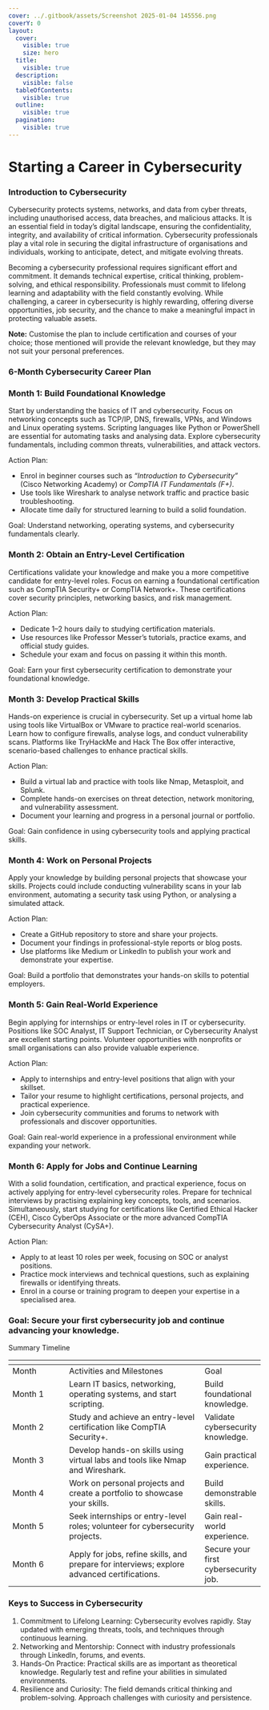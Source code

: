 ```yaml
---
cover: ../.gitbook/assets/Screenshot 2025-01-04 145556.png
coverY: 0
layout:
  cover:
    visible: true
    size: hero
  title:
    visible: true
  description:
    visible: false
  tableOfContents:
    visible: true
  outline:
    visible: true
  pagination:
    visible: true
---
```


# Starting a Career in Cybersecurity

### Introduction to Cybersecurity

Cybersecurity protects systems, networks, and data from cyber threats, including unauthorised access, data breaches, and malicious attacks. It is an essential field in today’s digital landscape, ensuring the confidentiality, integrity, and availability of critical information. Cybersecurity professionals play a vital role in securing the digital infrastructure of organisations and individuals, working to anticipate, detect, and mitigate evolving threats.

Becoming a cybersecurity professional requires significant effort and commitment. It demands technical expertise, critical thinking, problem-solving, and ethical responsibility. Professionals must commit to lifelong learning and adaptability with the field constantly evolving. While challenging, a career in cybersecurity is highly rewarding, offering diverse opportunities, job security, and the chance to make a meaningful impact in protecting valuable assets.

**Note:** Customise the plan to include certification and courses of your choice; those mentioned will provide the relevant knowledge, but they may not suit your personal preferences.

### 6-Month Cybersecurity Career Plan

### Month 1: Build Foundational Knowledge

Start by understanding the basics of IT and cybersecurity. Focus on networking concepts such as TCP/IP, DNS, firewalls, VPNs, and Windows and Linux operating systems. Scripting languages like Python or PowerShell are essential for automating tasks and analysing data. Explore cybersecurity fundamentals, including common threats, vulnerabilities, and attack vectors.

Action Plan:

* Enrol in beginner courses such as _“Introduction to Cybersecurity”_ (Cisco Networking Academy) or _CompTIA IT Fundamentals (F+)_.
* Use tools like Wireshark to analyse network traffic and practice basic troubleshooting.
* Allocate time daily for structured learning to build a solid foundation.

Goal: Understand networking, operating systems, and cybersecurity fundamentals clearly.

### Month 2: Obtain an Entry-Level Certification

Certifications validate your knowledge and make you a more competitive candidate for entry-level roles. Focus on earning a foundational certification such as CompTIA Security+ or CompTIA Network+. These certifications cover security principles, networking basics, and risk management.

Action Plan:

* Dedicate 1–2 hours daily to studying certification materials.
* Use resources like Professor Messer’s tutorials, practice exams, and official study guides.
* Schedule your exam and focus on passing it within this month.

Goal: Earn your first cybersecurity certification to demonstrate your foundational knowledge.

### Month 3: Develop Practical Skills

Hands-on experience is crucial in cybersecurity. Set up a virtual home lab using tools like VirtualBox or VMware to practice real-world scenarios. Learn how to configure firewalls, analyse logs, and conduct vulnerability scans. Platforms like TryHackMe and Hack The Box offer interactive, scenario-based challenges to enhance practical skills.

Action Plan:

* Build a virtual lab and practice with tools like Nmap, Metasploit, and Splunk.
* Complete hands-on exercises on threat detection, network monitoring, and vulnerability assessment.
* Document your learning and progress in a personal journal or portfolio.

Goal: Gain confidence in using cybersecurity tools and applying practical skills.

### Month 4: Work on Personal Projects

Apply your knowledge by building personal projects that showcase your skills. Projects could include conducting vulnerability scans in your lab environment, automating a security task using Python, or analysing a simulated attack.

Action Plan:

* Create a GitHub repository to store and share your projects.
* Document your findings in professional-style reports or blog posts.
* Use platforms like Medium or LinkedIn to publish your work and demonstrate your expertise.

Goal: Build a portfolio that demonstrates your hands-on skills to potential employers.

### Month 5: Gain Real-World Experience

Begin applying for internships or entry-level roles in IT or cybersecurity. Positions like SOC Analyst, IT Support Technician, or Cybersecurity Analyst are excellent starting points. Volunteer opportunities with nonprofits or small organisations can also provide valuable experience.

Action Plan:

* Apply to internships and entry-level positions that align with your skillset.
* Tailor your resume to highlight certifications, personal projects, and practical experience.
* Join cybersecurity communities and forums to network with professionals and discover opportunities.

Goal: Gain real-world experience in a professional environment while expanding your network.

### Month 6: Apply for Jobs and Continue Learning

With a solid foundation, certification, and practical experience, focus on actively applying for entry-level cybersecurity roles. Prepare for technical interviews by practising explaining key concepts, tools, and scenarios. Simultaneously, start studying for certifications like Certified Ethical Hacker (CEH), Cisco CyberOps Associate or the more advanced CompTIA Cybersecurity Analyst (CySA+).

Action Plan:

* Apply to at least 10 roles per week, focusing on SOC or analyst positions.
* Practice mock interviews and technical questions, such as explaining firewalls or identifying threats.
* Enrol in a course or training program to deepen your expertise in a specialised area.

### Goal: Secure your first cybersecurity job and continue advancing your knowledge.

Summary Timeline

<table data-header-hidden><thead><tr><th width="130"></th><th width="356"></th><th></th></tr></thead><tbody><tr><td>Month</td><td>Activities and Milestones</td><td>Goal</td></tr><tr><td>Month 1</td><td>Learn IT basics, networking, operating systems, and start scripting.</td><td>Build foundational knowledge.</td></tr><tr><td>Month 2</td><td>Study and achieve an entry-level certification like CompTIA Security+.</td><td>Validate cybersecurity knowledge.</td></tr><tr><td>Month 3</td><td>Develop hands-on skills using virtual labs and tools like Nmap and Wireshark.</td><td>Gain practical experience.</td></tr><tr><td>Month 4</td><td>Work on personal projects and create a portfolio to showcase your skills.</td><td>Build demonstrable skills.</td></tr><tr><td>Month 5</td><td>Seek internships or entry-level roles; volunteer for cybersecurity projects.</td><td>Gain real-world experience.</td></tr><tr><td>Month 6</td><td>Apply for jobs, refine skills, and prepare for interviews; explore advanced certifications.</td><td>Secure your first cybersecurity job.</td></tr></tbody></table>

### Keys to Success in Cybersecurity

1. Commitment to Lifelong Learning: Cybersecurity evolves rapidly. Stay updated with emerging threats, tools, and techniques through continuous learning.
2. Networking and Mentorship: Connect with industry professionals through LinkedIn, forums, and events.
3. Hands-On Practice: Practical skills are as important as theoretical knowledge. Regularly test and refine your abilities in simulated environments.
4. Resilience and Curiosity: The field demands critical thinking and problem-solving. Approach challenges with curiosity and persistence.
